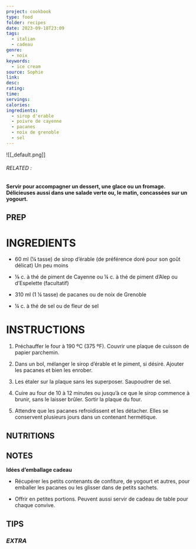 ```yaml
---
project: cookbook
type: food
folder: recipes
date: 2023-09-18T23:09
tags:
  - italian
  - cadeau
genre:
  - noix
keywords:
  - ice cream
source: Sophie
link: 
desc: 
rating: 
time: 
servings: 
calories: 
ingredients:
  - sirop d'erable
  - poivre de cayenne
  - pacanes
  - noix de grenoble
  - sel
---
```


![[_default.png]]
###### *RELATED* : 

**Servir pour accompagner un dessert, une glace ou un fromage. Délicieuses aussi dans une salade verte ou, le matin, concassées sur un yogourt.**
## PREP


# INGREDIENTS

- 60 ml (¼ tasse) de sirop d’érable (de préférence doré pour son goût délicat) Un peu moins
    
- ⅛ c. à thé de piment de Cayenne ou ¼ c. à thé de piment d’Alep ou d’Espelette (facultatif)
    
- 310 ml (1 ¼ tasse) de pacanes ou de noix de Grenoble
    
- ¼ c. à thé de sel ou de fleur de sel


# INSTRUCTIONS

1. Préchauffer le four à 190 ºC (375 ºF). Couvrir une plaque de cuisson de papier parchemin.
    
2. Dans un bol, mélanger le sirop d’érable et le piment, si désiré. Ajouter les pacanes et bien les enrober.
    
3. Les étaler sur la plaque sans les superposer. Saupoudrer de sel.
    
4. Cuire au four de 10 à 12 minutes ou jusqu’à ce que le sirop commence à brunir, sans le laisser brûler. Sortir la plaque du four.
    
5. Attendre que les pacanes refroidissent et les détacher. Elles se conservent plusieurs jours dans un contenant hermétique.



## NUTRITIONS



## NOTES

**Idées d’emballage cadeau**
  
- Récupérer les petits contenants de confiture, de yogourt et autres, pour emballer les pacanes ou les glisser dans de petits sachets.
    
- Offrir en petites portions. Peuvent aussi servir de cadeau de table pour chaque convive.


## TIPS



### *EXTRA*



